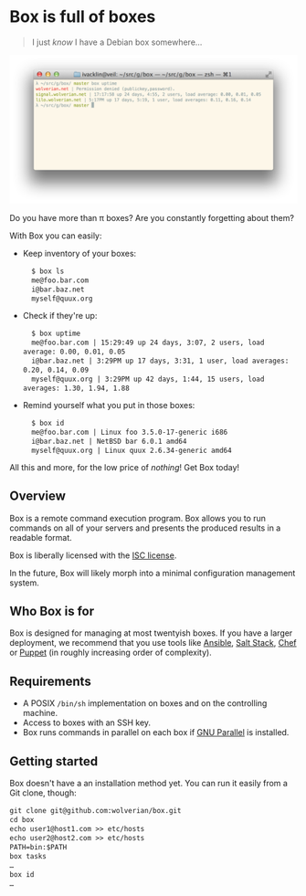 # Box is full of boxes

> I just *know* I have a Debian box somewhere…

![Box in action](screenshot.png)

Do you have more than π boxes? Are you constantly forgetting about them?

With Box you can easily:

- Keep inventory of your boxes:

        $ box ls
        me@foo.bar.com
        i@bar.baz.net
        myself@quux.org

- Check if they're up:

        $ box uptime
        me@foo.bar.com | 15:29:49 up 24 days, 3:07, 2 users, load average: 0.00, 0.01, 0.05
        i@bar.baz.net | 3:29PM up 17 days, 3:31, 1 user, load averages: 0.20, 0.14, 0.09
        myself@quux.org | 3:29PM up 42 days, 1:44, 15 users, load averages: 1.30, 1.94, 1.88

- Remind yourself what you put in those boxes:

        $ box id
        me@foo.bar.com | Linux foo 3.5.0-17-generic i686
        i@bar.baz.net | NetBSD bar 6.0.1 amd64
        myself@quux.org | Linux quux 2.6.34-generic amd64

All this and more, for the low price of *nothing*! Get Box today!

## Overview

Box is a remote command execution program. Box allows you to run commands on
all of your servers and presents the produced results in a readable format.

Box is liberally licensed with the [ISC license][].

In the future, Box will likely morph into a minimal configuration management
system.

## Who Box is for

Box is designed for managing at most twentyish boxes. If you have a larger
deployment, we recommend that you use tools like [Ansible][], [Salt Stack][],
[Chef][] or [Puppet][] (in roughly increasing order of complexity).

## Requirements

- A POSIX `/bin/sh` implementation on boxes and on the controlling machine.
- Access to boxes with an SSH key.
- Box runs commands in parallel on each box if [GNU Parallel] is installed.

## Getting started

Box doesn't have a an installation method yet. You can run it easily from a
Git clone, though:

    git clone git@github.com:wolverian/box.git
    cd box
    echo user1@host1.com >> etc/hosts
    echo user2@host2.com >> etc/hosts
    PATH=bin:$PATH
    box tasks
    …
    box id
    …

[GNU Parallel]: http://www.gnu.org/software/parallel/
[Salt Stack]: http://saltstack.org
[Chef]: http://www.opscode.com/chef/
[Puppet]: https://puppetlabs.com
[Ansible]: http://ansible.cc
[ISC license]: LICENSE
